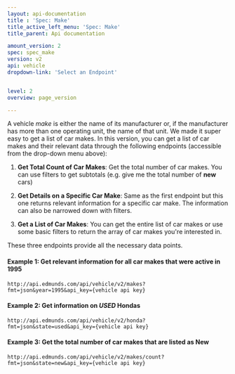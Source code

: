 ```yaml
---
layout: api-documentation
title : 'Spec: Make'
title_active_left_menu: 'Spec: Make'
title_parent: Api documentation

amount_version: 2
spec: spec_make
version: v2
api: vehicle
dropdown-link: 'Select an Endpoint'


level: 2
overview: page_version

---
```


<span class="info-message">

A vehicle _make_ is either the name of its manufacturer or, if the manufacturer has more than one operating unit, the name of that unit. We made it super easy to get a list of car makes. In this version, you can get a list of car makes and their relevant data through the following endpoints (accessible from the drop-down menu above):

</span>

1. **Get Total Count of Car Makes**: Get the total number of car makes. You can use filters to get subtotals (e.g. give me the total number of __new__ cars)

2. **Get Details on a Specific Car Make**: Same as the first endpoint but this one returns relevant information for a specific car make. The information can also be narrowed down with filters.

3. **Get a List of Car Makes**: You can get the entire list of car makes or use some basic filters to return the array of car makes you're interested in.

These three endpoints provide all the necessary data points.

#### Example 1: Get relevant information for all car makes that were active in 1995

	http://api.edmunds.com/api/vehicle/v2/makes?fmt=json&year=1995&api_key={vehicle api key}

#### Example 2: Get information on _USED_ Hondas

	http://api.edmunds.com/api/vehicle/v2/honda?fmt=json&state=used&api_key={vehicle api key}

#### Example 3: Get the total number of car makes that are listed as __New__

	http://api.edmunds.com/api/vehicle/v2/makes/count?fmt=json&state=new&api_key={vehicle api key}